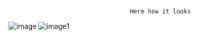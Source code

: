                                       Here how it looks




![image](https://github.com/Michikatsuuu/Pygame/assets/116218242/149a174e-08af-405c-a077-44a68cc408fd)
![image1](https://github.com/Michikatsuuu/Pygame/assets/116218242/35895f81-7784-43d1-9a61-4e4f08775c78)
